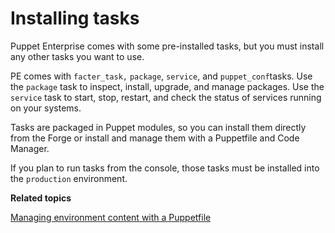 # Installing tasks

Puppet Enterprise comes with some pre-installed tasks, but you must install any other tasks you want to use.

PE comes with `facter_task,` `package`, `service`, and `puppet_conf`tasks. Use the `package` task to inspect, install, upgrade, and manage packages. Use the `service` task to start, stop, restart, and check the status of services running on your systems.

Tasks are packaged in Puppet modules, so you can install them directly from the Forge or install and manage them with a Puppetfile and Code Manager.

If you plan to run tasks from the console, those tasks must be installed into the `production` environment.

**Related topics**  


[Managing environment content with a Puppetfile](puppetfile.md#)

